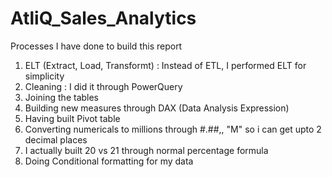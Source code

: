 # AtliQ_Sales_Analytics

Processes I have done to build this report

1. ELT (Extract, Load, Transformt) : Instead of ETL, I performed ELT for simplicity
2. Cleaning : I did it through PowerQuery
3. Joining the tables
4. Building new measures through DAX (Data Analysis Expression)
5. Having built Pivot table
6. Converting numericals to millions through #.##,, "M" so i can get upto 2 decimal places
7. I actually built 20 vs 21 through normal percentage formula 
8. Doing Conditional formatting for my data
